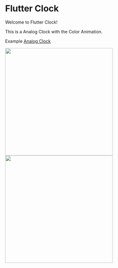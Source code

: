 # Flutter Clock

Welcome to Flutter Clock!

This is a Analog Clock with the Color Animation.

Example [Analog Clock](analog_clock)

<img src='analog_clock/analog_dark.png' width='350'>

<img src='analog_clock/analog_light.png' width='350'>
